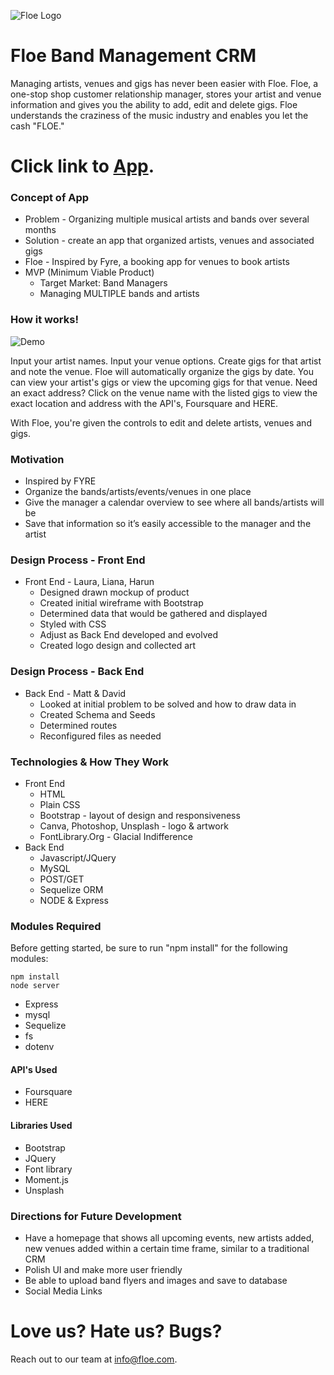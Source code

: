 ![Floe Logo](https://github.com/LianaSun/GroupProject2/blob/master/public/assets/img/floelogo.png)
# Floe Band Management CRM
Managing artists, venues and gigs has never been easier with Floe. Floe, a one-stop shop customer relationship manager, stores your artist and venue information and gives you the ability to add, edit and delete gigs. Floe understands the craziness of the music industry and enables you let the cash "FLOE."

# Click link to [App](https://ancient-retreat-92080.herokuapp.com/). 

### Concept of App
* Problem - Organizing multiple musical artists and bands over several months
* Solution - create an app that organized artists, venues and associated gigs
* Floe - Inspired by Fyre, a booking app for venues to book artists
* MVP (Minimum Viable Product)
    * Target Market: Band Managers
    * Managing MULTIPLE bands and artists



### How it works!

![Demo](https://github.com/LianaSun/GroupProject2/blob/master/public/assets/img/demo.gif)

Input your artist names. Input your venue options. Create gigs for that artist and note the venue. Floe will automatically organize the gigs by date.  You can view your artist's gigs or view the upcoming gigs for that venue. Need an exact address? Click on the venue name with the listed gigs to view the exact location and address with the API's, Foursquare and HERE. 

With Floe, you're given the controls to edit and delete artists, venues and gigs.

### Motivation
* Inspired by FYRE
* Organize the bands/artists/events/venues in one place
* Give the manager a calendar overview to see where all
bands/artists will be
* Save that information so it’s easily accessible to the
manager and the artist

### Design Process - Front End
* Front End - Laura, Liana, Harun
    * Designed drawn mockup of product
    * Created initial wireframe with Bootstrap
    * Determined data that would be gathered and displayed
    * Styled with CSS
    * Adjust as Back End developed and evolved
    * Created logo design and collected art

### Design Process - Back End
* Back End - Matt & David
    * Looked at initial problem to be solved and how to draw data in
    * Created Schema and Seeds
    * Determined routes
    * Reconfigured files as needed

### Technologies & How They Work
* Front End
    * HTML
    * Plain CSS
    * Bootstrap - layout of design and responsiveness
    * Canva, Photoshop, Unsplash - logo & artwork
    * FontLibrary.Org - Glacial Indifference
* Back End
    * Javascript/JQuery
    * MySQL
    * POST/GET
    * Sequelize ORM
    * NODE & Express

### Modules Required
Before getting started, be sure to run "npm install" for the following modules:
```
npm install
node server
```
* Express
* mysql
* Sequelize
* fs
* dotenv

#### API's Used
* Foursquare
* HERE

#### Libraries Used
* Bootstrap
* JQuery
* Font library
* Moment.js
* Unsplash

### Directions for Future Development
* Have a homepage that shows all upcoming events, new artists added, new
venues added within a certain time frame, similar to a traditional CRM
* Polish UI and make more user friendly
* Be able to upload band flyers and images and save to database
* Social Media Links

# Love us? Hate us? Bugs?
Reach out to our team at info@floe.com.